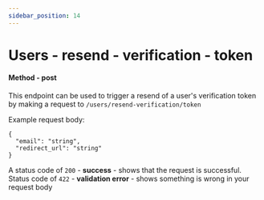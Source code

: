 ```yaml
---
sidebar_position: 14
---
```


# Users - resend - verification - token

#### Method - post

This endpoint can be used to trigger a resend of a user's verification token by making a request to `/users/resend-verification/token`

Example request body:

```
{
  "email": "string",
  "redirect_url": "string"
}

```

A status code of `200` - **success** - shows that the request is successful.
Status code of `422` - **validation error** - shows something is wrong in your request body
